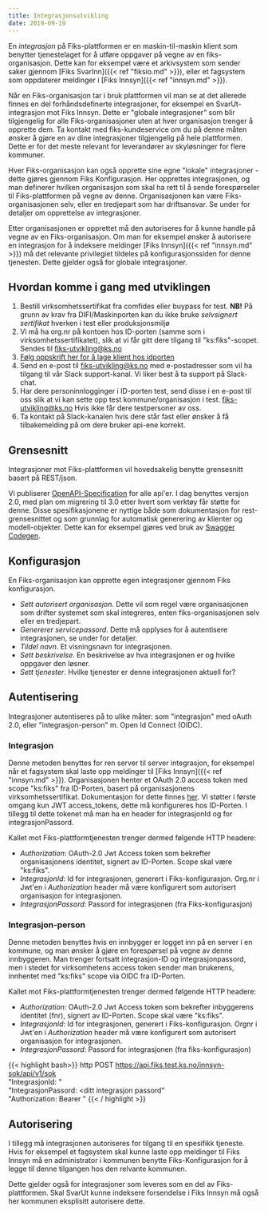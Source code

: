 ```yaml
---
title: Integrasjonsutvikling
date: 2019-09-19
---
```


En _integrasjon_ på Fiks-plattformen er en maskin-til-maskin klient som benytter tjenestelaget for å utføre oppgaver på vegne av en fiks-organisasjon. Dette kan for eksempel være et arkivsystem som sender saker gjennom [Fiks SvarInn]({{< ref "fiksio.md" >}}), eller et fagsystem som oppdaterer meldinger i [Fiks Innsyn]({{< ref "innsyn.md" >}}).

Når en Fiks-organisasjon tar i bruk plattformen vil man se at det allerede finnes en del forhåndsdefinerte integrasjoner, for eksempel en SvarUt-integrasjon mot Fiks Innsyn. Dette er "globale integrasjoner" som blir tilgjengelig for alle Fiks-organisasjoner uten at hver organisasjon trenger å opprette dem. Ta kontakt med fiks-kundeservice om du på denne måten ønsker å gjøre en av dine integrasjoner tilgjengelig på hele plattformen. Dette er for det meste relevant for leverandører av skyløsninger for flere kommuner.

Hver Fiks-organisasjon kan også opprette sine egne "lokale" integrasjoner - dette gjøres gjennom Fiks Konfigurasjon. Her opprettes integrasjonen, og man definerer hvilken organisasjon som skal ha rett til å sende forespørseler til Fiks-plattformen på vegne av denne. Organisasjonen kan være Fiks-organisasjonen selv, eller en tredjepart som har driftsansvar. Se under for detaljer om opprettelse av integrasjoner.

Etter organisasjonen er opprettet må den autoriseres for å kunne handle på vegne av en Fiks-organisasjon. Om man for eksempel ønsker å autorisere en integrasjon for å indeksere meldinger [Fiks Innsyn]({{< ref "innsyn.md" >}}) må det relevante privilegiet tildeles på konfigurasjonssiden for denne tjenesten. Dette gjelder også for globale integrasjoner.

## Hvordan komme i gang med utviklingen

1. Bestill virksomhetssertifikat fra comfides eller buypass for test. **NB!** På grunn av krav fra DIFI/Maskinporten kan du ikke bruke _selvsignert sertifikat_ hverken i test eller produksjonsmiljø
1. Vi må ha org.nr på kontoen hos ID-porten (samme som i virksomhetssertifikatet), slik at vi får gitt dere tilgang til "ks:fiks"-scopet. Sendes til fiks-utvikling@ks.no
1. [Følg oppskrift her for å lage klient hos idporten](../difiidportenklient) 
1. Send en e-post til fiks-utvikling@ks.no med e-postadresser som vil ha tilgang til vår Slack support-kanal. Vi liker best å ta support på Slack-chat.
1. Har dere personinnlogginger i ID-porten test, send disse i en e-post til oss slik at vi kan sette opp test kommune/organisasjon i test. fiks-utvikling@ks.no Hvis ikke får dere testpersoner av oss.
1. Ta kontakt på Slack-kanalen hvis dere står fast eller ønsker å få tilbakemelding på om dere bruker api-ene korrekt.


## Grensesnitt
Integrasjoner mot Fiks-plattformen vil hovedsakelig benytte grensesnitt basert på REST/json.

Vi publiserer [OpenAPI-Specification](https://github.com/OAI/OpenAPI-Specification) for alle api'er. I dag benyttes versjon 2.0, med plan om migrering til 3.0 etter hvert som verktøy får støtte for denne. Disse spesifikasjonene er nyttige både som dokumentasjon for rest-grensesnittet og som grunnlag for automatisk generering av klienter og modell-objekter. Dette kan for eksempel gjøres ved bruk av [Swagger Codegen](https://swagger.io/swagger-codegen/). 

## Konfigurasjon
En Fiks-organisasjon kan opprette egen integrasjoner gjennom Fiks konfigurasjon.

* _Sett autorisert organisasjon_. Dette vil som regel være organisasjonen som drifter systemet som skal integreres, enten fiks-organisasjonen selv eller en tredjepart.
* _Genererer servicepassord_. Dette må opplyses for å autentisere integrasjonen, se under for detaljer.
* _Tildel navn_. Et visningsnavn for integrasjonen.
* _Sett beskrivelse_. En beskrivelse av hva integrasjonen er og hvilke oppgaver den løsner. 
* _Sett tjenester_. Hvilke tjenester er denne integrasjonen aktuell for?

## Autentisering
Integrasjoner autentiseres på to ulike måter: som "integrasjon" med oAuth 2.0, eller "integrasjon-person" m. Open Id Connect (OIDC). 

### Integrasjon
Denne metoden benyttes for ren server til server integrasjon, for eksempel når et fagsystem skal laste opp meldinger til  [Fiks Innsyn]({{< ref "innsyn.md" >}}). Organisasjonen henter et OAuth 2.0 access token med scope "ks:fiks" fra ID-Porten, basert på organisasjonens virksomhetssertifikat. Dokumentasjon for dette finnes [her](https://difi.github.io/idporten-oidc-dokumentasjon/oidc_auth_server-to-server-oauth2.html). Vi støtter i første omgang kun JWT access_tokens, dette må konfigureres hos ID-Porten.  I tillegg til dette tokenet må man ha en header for integrasjonId og for integrasjonPassord. 
   
Kallet mot Fiks-plattformtjenesten trenger dermed følgende HTTP headere:
 
* _Authorization_: OAuth-2.0 Jwt Access token som bekrefter organisasjonens identitet, signert av ID-Porten. Scope skal være "ks:fiks".
* _IntegrasjonId_: Id for integrasjonen, generert i Fiks-konfigurasjon. Org.nr i Jwt'en i _Authorization_ header må være konfigurert som autorisert organisasjon for integrasjonen.
* _IntegrasjonPassord_: Passord for integrasjonen (fra Fiks-konfigurasjon)

### Integrasjon-person
Denne metoden benyttes hvis en innbygger er logget inn på en server i en kommune, og man ønsker å gjøre en forespørsel på vegne av denne innbyggeren. Man trenger fortsatt integrasjon-ID og integrasjonpassord, men i stedet for virksomhetens access token sender man brukerens, innhentet med "ks:fiks" scope via OIDC fra ID-Porten.  
   
Kallet mot Fiks-plattformtjenesten trenger dermed følgende HTTP headere:
 
* _Authorization_: OAuth-2.0 Jwt Access token som bekrefter inbyggerens identitet (fnr), signert av ID-Porten. Scope skal være "ks:fiks".
* _IntegrasjonId_: Id for integrasjonen, generert i Fiks-konfigurasjon. Orgnr i Jwt'en i _Authorization_ header må være konfigurert som autorisert organisasjon for integrasjonen.
* _IntegrasjonPassord_: Passord for integrasjonen (fra fiks-konfigurasjon)

{{< highlight bash>}}
http POST https://api.fiks.test.ks.no/innsyn-sok/api/v1/sok \
"IntegrasjonId: <din integrasjon id>" \
"IntegrasjonPassord: <ditt integrasjon passord" \
"Authorization: Bearer <gyldig innbygger access token jwt fra id-porten>"
{{< / highlight >}}

## Autorisering
I tillegg må integrasjonen autoriseres for tilgang til en spesifikk tjeneste. Hvis for eksempel et fagsystem skal kunne laste opp meldinger til Fiks Innsyn må en administrator i kommunen benytte Fiks-Konfigurasjon for å legge til denne tilgangen hos den relvante kommunen.

Dette gjelder også for integrasjoner som leveres som en del av Fiks-plattformen. Skal SvarUt kunne indeksere forsendelse i Fiks Innsyn må også her kommunen eksplisitt autorisere dette.

